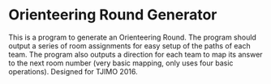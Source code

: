 # Orienteering Round Generator
This is a program to generate an Orienteering Round.  The program should output a series of room assignments for easy setup of the paths of each team.  The program also outputs a direction for each team to map its answer to the next room number (very basic mapping, only uses four basic operations).  Designed for TJIMO 2016.

